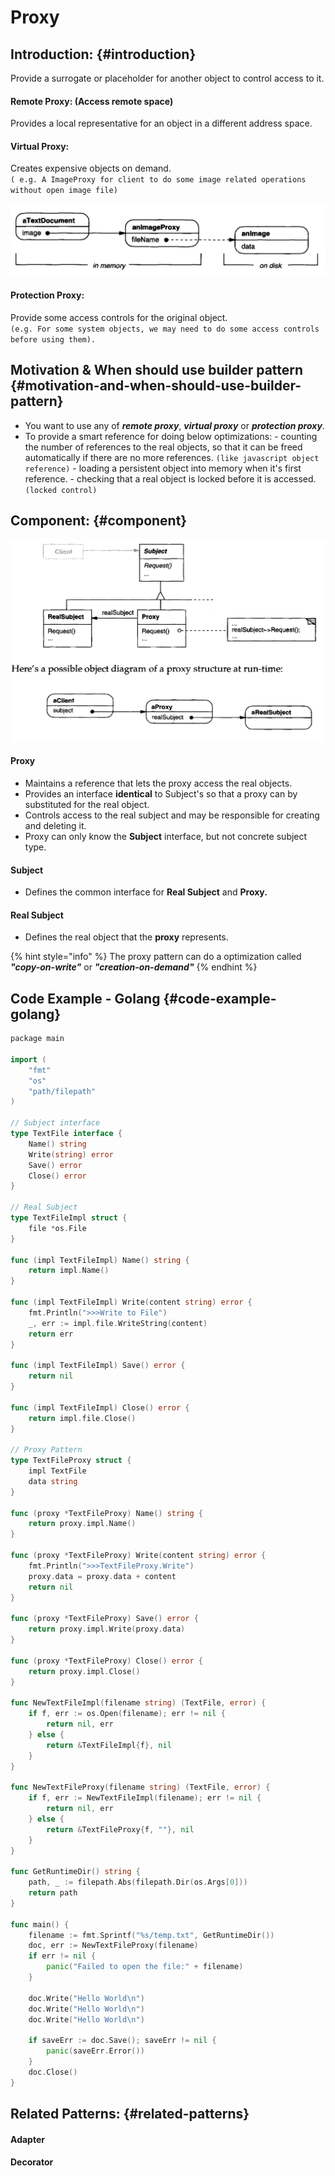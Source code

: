 # Proxy

## Introduction: {#introduction}

Provide a surrogate or placeholder for another object to control access to it.

#### Remote Proxy: \(Access remote space\)

Provides a local representative for an object in a different address space.

#### Virtual Proxy:

Creates expensive objects on demand.   
`( e.g. A ImageProxy for client to do some image related operations without open image file)`

![](../.gitbook/assets/image%20%287%29.png)

#### Protection Proxy:

Provide some access controls for the original object.  
`(e.g. For some system objects, we may need to do some access controls before using them).`

## Motivation & When should use builder pattern {#motivation-and-when-should-use-builder-pattern}

* ​You want to use any of _**remote proxy**_, _**virtual proxy**_ or _**protection proxy**_.
* To provide a smart reference for doing below optimizations: - counting the number of references to the real objects, so that it can be freed automatically if there   are no more references. `(like javascript object reference)` - loading a persistent object into memory when it's first reference. - checking that a real object is locked before it is accessed. `(locked control)`

## Component: {#component}



![](../.gitbook/assets/image%20%283%29.png)



#### Proxy

* Maintains a reference that lets the proxy access the real objects.
* Provides an interface **identical** to Subject's so that a proxy can by substituted for the real object.
* Controls access to the real subject and may be responsible for creating and deleting it.
* Proxy can only know the **Subject** interface, but not concrete subject type.

#### Subject 

* Defines the common interface for **Real Subject** and **Proxy.**

#### Real Subject

* Defines the real object that the **proxy** represents.

{% hint style="info" %}
The proxy pattern can do a optimization called _**"copy-on-write"**_ or _**"creation-on-demand"**_
{% endhint %}

## Code Example - Golang {#code-example-golang}

```go
​​package main

import (
	"fmt"
	"os"
	"path/filepath"
)

// Subject interface
type TextFile interface {
	Name() string
	Write(string) error
	Save() error
	Close() error
}

// Real Subject
type TextFileImpl struct {
	file *os.File
}

func (impl TextFileImpl) Name() string {
	return impl.Name()
}

func (impl TextFileImpl) Write(content string) error {
	fmt.Println(">>>Write to File")
	_, err := impl.file.WriteString(content)
	return err
}

func (impl TextFileImpl) Save() error {
	return nil
}

func (impl TextFileImpl) Close() error {
	return impl.file.Close()
}

// Proxy Pattern
type TextFileProxy struct {
	impl TextFile
	data string
}

func (proxy *TextFileProxy) Name() string {
	return proxy.impl.Name()
}

func (proxy *TextFileProxy) Write(content string) error {
	fmt.Println(">>>TextFileProxy.Write")
	proxy.data = proxy.data + content
	return nil
}

func (proxy *TextFileProxy) Save() error {
	return proxy.impl.Write(proxy.data)
}

func (proxy *TextFileProxy) Close() error {
	return proxy.impl.Close()
}

func NewTextFileImpl(filename string) (TextFile, error) {
	if f, err := os.Open(filename); err != nil {
		return nil, err
	} else {
		return &TextFileImpl{f}, nil
	}
}

func NewTextFileProxy(filename string) (TextFile, error) {
	if f, err := NewTextFileImpl(filename); err != nil {
		return nil, err
	} else {
		return &TextFileProxy{f, ""}, nil
	}
}

func GetRuntimeDir() string {
	path, _ := filepath.Abs(filepath.Dir(os.Args[0]))
	return path
}

func main() {
	filename := fmt.Sprintf("%s/temp.txt", GetRuntimeDir())
	doc, err := NewTextFileProxy(filename)
	if err != nil {
		panic("Failed to open the file:" + filename)
	}

	doc.Write("Hello World\n")
	doc.Write("Hello World\n")
	doc.Write("Hello World\n")

	if saveErr := doc.Save(); saveErr != nil {
		panic(saveErr.Error())
	}
	doc.Close()
}

```

## Related Patterns: {#related-patterns}

#### Adapter

#### Decorator



#### 

​

​

​

